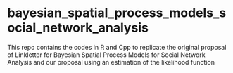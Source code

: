 # bayesian_spatial_process_models_social_network_analysis
This repo contains the codes in R and Cpp to replicate the original proposal of Linkletter for Bayesian Spatial Process Models for Social Network Analysis and our proposal using an estimation of the likelihood function 
